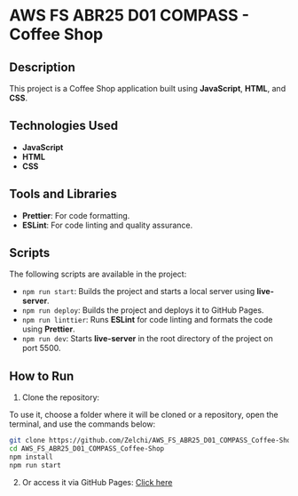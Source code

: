 # AWS FS ABR25 D01 COMPASS - Coffee Shop

## Description

This project is a Coffee Shop application built using **JavaScript**, **HTML**, and **CSS**.

## Technologies Used

- **JavaScript**
- **HTML**
- **CSS**

## Tools and Libraries

- **Prettier**: For code formatting.
- **ESLint**: For code linting and quality assurance.

## Scripts

The following scripts are available in the project:

- `npm run start`: Builds the project and starts a local server using **live-server**.
- `npm run deploy`: Builds the project and deploys it to GitHub Pages.
- `npm run linttier`: Runs **ESLint** for code linting and formats the code using **Prettier**.
- `npm run dev`: Starts **live-server** in the root directory of the project on port 5500.

## How to Run

1. Clone the repository:

To use it, choose a folder where it will be cloned or a repository, open the terminal, and use the commands below:

```bash
git clone https://github.com/Zelchi/AWS_FS_ABR25_D01_COMPASS_Coffee-Shop.git
cd AWS_FS_ABR25_D01_COMPASS_Coffee-Shop
npm install
npm run start
```

2. Or access it via GitHub Pages: [Click here](https://zelchi.github.io/AWS_FS_ABR25_D01_COMPASS_Coffee-Shop)
